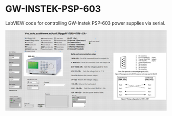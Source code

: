 # GW-INSTEK-PSP-603
LabVIEW code for controlling GW-Instek PSP-603 power supplies via serial.

![](/UI.PNG)
